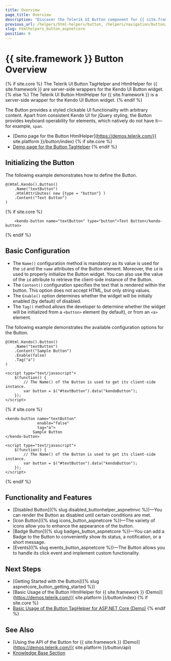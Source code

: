 ```yaml
---
title: Overview
page_title: Overview
description: "Discover the Telerik UI Button component for {{ site.framework }} that provides features like Badges, Icons, and numerous built-in configuration options."
previous_url: /helpers/html-helpers/button, /helpers/navigation/button/overview
slug: htmlhelpers_button_aspnetcore
position: 0
---
```


# {{ site.framework }} Button Overview

{% if site.core %}
The Telerik UI Button TagHelper and HtmlHelper for {{ site.framework }} are server-side wrappers for the Kendo UI Button widget.
{% else %}
The Telerik UI Button HtmlHelper for {{ site.framework }} is a server-side wrapper for the Kendo UI Button widget.
{% endif %}

The Button provides a styled clickable UI functionality with arbitrary content. Apart from consistent Kendo UI for jQuery styling, the Button provides keyboard operability for elements, which natively do not have it&mdash;for example, `span`.

* [Demo page for the Button HtmlHelper](https://demos.telerik.com/{{ site.platform }}/button/index)
{% if site.core %}
* [Demo page for the Button TagHelper](https://demos.telerik.com/aspnet-core/button/tag-helper)
{% endif %}

## Initializing the Button

The following example demonstrates how to define the Button.

```HtmlHelper
@(Html.Kendo().Button()
    .Name("textButton")
    .HtmlAttributes( new {type = "button"} )
    .Content("Text Button")
)
```
{% if site.core %}
```TagHelper
    <kendo-button name="textButton" type="button">Text Button</kendo-button>
```
{% endif %}

## Basic Configuration

* The `Name()` configuration method is mandatory as its value is used for the `id` and the `name` attributes of the Button element. Moreover, the `id` is used to properly initialize the Button widget. You can also use the value of the `id` attribute to retrieve the client-side instance of the Button.
* The `Content()` configuration specifies the text that is rendered within the button. This option does not accept HTML, but only string values.
* The `Enable()` option determines whether the widget will be initially enabled (by default) of disabled.
* The `Tag()` method allows the developer to determine whether the widget will be initialized from a `<button>` element (by default), or from an `<a>` element.

The following example demonstrates the available configuration options for the Button.

```HtmlHelper
@(Html.Kendo().Button()
	.Name("textButton")
	.Content("Sample Button")
	.Enable(false)
	.Tag("a")
)

<script type="text/javascript">
    $(function() {
        // The Name() of the Button is used to get its client-side instance.
        var button = $("#textButton").data("kendoButton");
    });
</script>
```
{% if site.core %}
```TagHelper
<kendo-button name="textButton"
              enable="false"
              tag="a">
            Sample Button
</kendo-button>

<script type="text/javascript">
    $(function() {
        // The Name() of the Button is used to get its client-side instance.
        var button = $("#textButton").data("kendoButton");
    });
</script>
```
{% endif %}

## Functionality and Features

* [Disabled Button]({% slug disabled_buttonhelper_aspnetmvc %})&mdash;You can render the Button as disabled until certain conditions are met.
* [Icon Button]({% slug icons_button_aspnetcore %})&mdash;The variety of icons allow you to enhance the appearance of the button. 
* [Badge Button]({% slug badges_button_aspnetcore %})&mdash;You can add a Badge to the Button to conveniently show its status, a notification, or a short message.
* [Events]({% slug events_button_aspnetcore %})&mdash;The Button allows you to handle its click event and implement custom functionality.

## Next Steps

* [Getting Started with the Button]({% slug aspnetcore_button_getting_started %})
* [Basic Usage of the Button HtmlHelper for {{ site.framework }} (Demo)](https://demos.telerik.com/{{ site.platform }}/button/index)
{% if site.core %}
* [Basic Usage of the Button TagHelper for ASP.NET Core (Demo)](https://demos.telerik.com/aspnet-core/button/tag-helper)
{% endif %}

## See Also

* [Using the API of the Button for {{ site.framework }} (Demo)](https://demos.telerik.com/{{ site.platform }}/button/api)
* [Knowledge Base Section](/knowledge-base)
